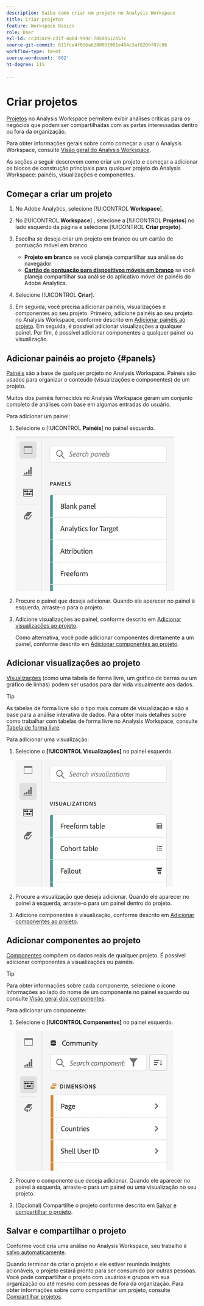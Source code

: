 ```yaml
---
description: Saiba como criar um projeto no Analysis Workspace
title: Criar projetos
feature: Workspace Basics
role: User
exl-id: cc3d3ac9-c31f-4a8d-999c-78590512b57c
source-git-commit: 811fce4f056a6280081901e484c3af8209f87c06
workflow-type: tm+mt
source-wordcount: '602'
ht-degree: 11%

---
```


# Criar projetos

[Projetos](/help/analysis-workspace/build-workspace-project/freeform-overview.md) no Analysis Workspace permitem exibir análises críticas para os negócios que podem ser compartilhadas com as partes interessadas dentro ou fora da organização.

Para obter informações gerais sobre como começar a usar o Analysis Workspace, consulte [Visão geral do Analysis Workspace](/help/analysis-workspace/home.md).

As seções a seguir descrevem como criar um projeto e começar a adicionar os blocos de construção principais para qualquer projeto do Analysis Workspace: painéis, visualizações e componentes.

## Começar a criar um projeto

1. No Adobe Analytics, selecione [!UICONTROL **Workspace**].

1. No [!UICONTROL **Workspace**] , selecione a [!UICONTROL **Projetos**] no lado esquerdo da página e selecione [!UICONTROL **Criar projeto**].

1. Escolha se deseja criar um projeto em branco ou um cartão de pontuação móvel em branco

   * **Projeto em branco** se você planeja compartilhar sua análise do navegador
   * [**Cartão de pontuação para dispositivos móveis em branco**](/help/mobile-app/curator.md) se você planeja compartilhar sua análise do aplicativo móvel de painéis do Adobe Analytics.

1. Selecione [!UICONTROL **Criar**].

1. Em seguida, você precisa adicionar painéis, visualizações e componentes ao seu projeto. Primeiro, adicione painéis ao seu projeto no Analysis Workspace, conforme descrito em [Adicionar painéis ao projeto](#add-panels-to-the-project). Em seguida, é possível adicionar visualizações a qualquer painel. Por fim, é possível adicionar componentes a qualquer painel ou visualização.

## Adicionar painéis ao projeto {#panels}

[Painéis](/help/analysis-workspace/c-panels/panels.md) são a base de qualquer projeto no Analysis Workspace. Painéis são usados para organizar o conteúdo (visualizações e componentes) de um projeto.

Muitos dos painéis fornecidos no Analysis Workspace geram um conjunto completo de análises com base em algumas entradas do usuário.

Para adicionar um painel:

1. Selecione o [!UICONTROL **Painéis**] no painel esquerdo.

   ![O ícone Selecionar painéis e a lista de painéis disponíveis.](assets/build-panels.png)

1. Procure o painel que deseja adicionar. Quando ele aparecer no painel à esquerda, arraste-o para o projeto.

1. Adicione visualizações ao painel, conforme descrito em [Adicionar visualizações ao projeto](#add-visualizations-to-the-project).

   Como alternativa, você pode adicionar componentes diretamente a um painel, conforme descrito em [Adicionar componentes ao projeto](#add-components-to-the-project).

## Adicionar visualizações ao projeto

[Visualizações](/help/analysis-workspace/visualizations/freeform-analysis-visualizations.md) (como uma tabela de forma livre, um gráfico de barras ou um gráfico de linhas) podem ser usados para dar vida visualmente aos dados.

>[!TIP]
>
>As tabelas de forma livre são o tipo mais comum de visualização e são a base para a análise interativa de dados. Para obter mais detalhes sobre como trabalhar com tabelas de forma livre no Analysis Workspace, consulte [Tabela de forma livre](/help/analysis-workspace/visualizations/freeform-table/freeform-table.md).

Para adicionar uma visualização:

1. Selecione o **[!UICONTROL Visualizações]** no painel esquerdo.

   ![O ícone Visualizações selecionadas e a lista de visualizações disponíveis.](assets/build-visualizations.png)

1. Procure a visualização que deseja adicionar. Quando ele aparecer no painel à esquerda, arraste-o para um painel dentro do projeto.

1. Adicione componentes à visualização, conforme descrito em [Adicionar componentes ao projeto](#add-components-to-the-project).

## Adicionar componentes ao projeto

[Componentes](/help/components/overview.md) compõem os dados reais de qualquer projeto. É possível adicionar componentes a visualizações ou painéis.

>[!TIP]
>
>Para obter informações sobre cada componente, selecione o ícone Informações ao lado do nome de um componente no painel esquerdo ou consulte [Visão geral dos componentes](/help/components/overview.md).

Para adicionar um componente:

1. Selecione o **[!UICONTROL Componentes]** no painel esquerdo.

   ![O ícone Componentes selecionados e a lista de dimensões disponíveis.](assets/build-components.png)

1. Procure o componente que deseja adicionar. Quando ele aparecer no painel à esquerda, arraste-o para um painel ou uma visualização no seu projeto.

1. (Opcional) Compartilhe o projeto conforme descrito em [Salvar e compartilhar o projeto](#save-and-share-the-project).

## Salvar e compartilhar o projeto

Conforme você cria uma análise no Analysis Workspace, seu trabalho é [salvo automaticamente](/help/analysis-workspace/build-workspace-project/save-projects.md).

Quando terminar de criar o projeto e ele estiver reunindo insights acionáveis, o projeto estará pronto para ser consumido por outras pessoas. Você pode compartilhar o projeto com usuários e grupos em sua organização ou até mesmo com pessoas de fora da organização. Para obter informações sobre como compartilhar um projeto, consulte [Compartilhar projetos](/help/analysis-workspace/curate-share/share-projects.md).

